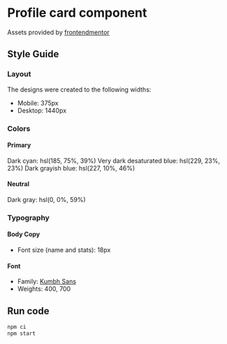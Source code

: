 # Profile card component

Assets provided by [frontendmentor](https://www.frontendmentor.io?ref=challenge)

## Style Guide

### Layout

The designs were created to the following widths:

- Mobile: 375px
- Desktop: 1440px

### Colors

#### Primary

Dark cyan: hsl(185, 75%, 39%)
Very dark desaturated blue: hsl(229, 23%, 23%)
Dark grayish blue: hsl(227, 10%, 46%)

#### Neutral

Dark gray: hsl(0, 0%, 59%)

### Typography

#### Body Copy

- Font size (name and stats): 18px

#### Font

- Family: [Kumbh Sans](https://fonts.google.com/specimen/Kumbh+Sans)
- Weights: 400, 700

## Run code

```bash
npm ci
npm start
```

